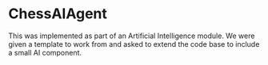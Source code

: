 # ChessAIAgent
This was implemented as part of an Artificial Intelligence module. We were given a template to work from and asked to extend the code base to include a small AI component.
